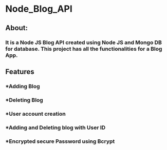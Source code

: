 # Node_Blog_API

## About:
### It is a Node JS Blog API created using Node JS and Mongo DB for database. This project has all the functionalities for a Blog App.

## Features
### *Adding Blog
### *Deleting Blog
### *User account creation
### *Adding and Deleting blog with User ID
### *Encrypted secure Password using Bcrypt
